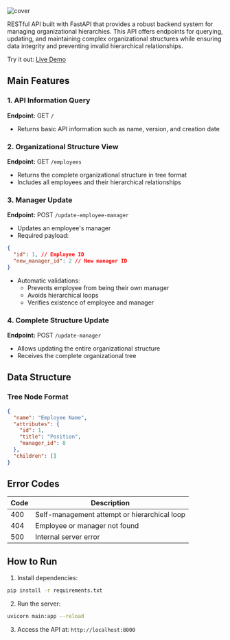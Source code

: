 <img src="https://res.cloudinary.com/dnqiosdb6/image/upload/v1739812292/organi-flow-api-cover_sqymud.png" alt="cover">

RESTful API built with FastAPI that provides a robust backend system for managing organizational hierarchies. This API offers endpoints for querying, updating, and maintaining complex organizational structures while ensuring data integrity and preventing invalid hierarchical relationships.

Try it out: <a href="https://organi-flow-api.onrender.com" target="_blank">Live Demo</a>

## Main Features

### 1. API Information Query

**Endpoint:** GET `/`

- Returns basic API information such as name, version, and creation date

### 2. Organizational Structure View

**Endpoint:** GET `/employees`

- Returns the complete organizational structure in tree format
- Includes all employees and their hierarchical relationships

### 3. Manager Update

**Endpoint:** POST `/update-employee-manager`

- Updates an employee's manager
- Required payload:

```json
{
  "id": 1, // Employee ID
  "new_manager_id": 2 // New manager ID
}
```

- Automatic validations:
  - Prevents employee from being their own manager
  - Avoids hierarchical loops
  - Verifies existence of employee and manager

### 4. Complete Structure Update

**Endpoint:** POST `/update-manager`

- Allows updating the entire organizational structure
- Receives the complete organizational tree

## Data Structure

### Tree Node Format

```json
{
  "name": "Employee Name",
  "attributes": {
    "id": 1,
    "title": "Position",
    "manager_id": 0
  },
  "children": []
}
```

## Error Codes

| Code | Description                                  |
| ---- | -------------------------------------------- |
| 400  | Self-management attempt or hierarchical loop |
| 404  | Employee or manager not found                |
| 500  | Internal server error                        |

## How to Run

1. Install dependencies:

```bash
pip install -r requirements.txt
```

2. Run the server:

```bash
uvicorn main:app --reload
```

3. Access the API at: `http://localhost:8000`
